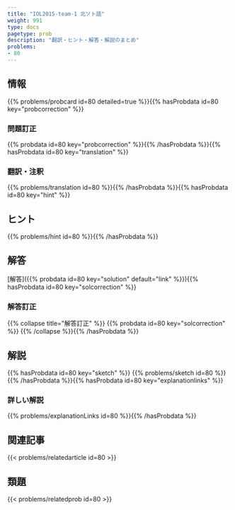 ```yaml
---
title: "IOL2015-team-1 北ソト語"
weight: 991
type: docs
pagetype: prob
description: "翻訳・ヒント・解答・解説のまとめ"
problems: 
- 80
---
```


## 情報

{{% problems/probcard id=80 detailed=true %}}{{% hasProbdata id=80 key="probcorrection" %}}

### 問題訂正

{{% probdata id=80 key="probcorrection" %}}{{% /hasProbdata %}}{{% hasProbdata id=80 key="translation" %}}

### 翻訳・注釈

{{% problems/translation id=80 %}}{{% /hasProbdata %}}{{% hasProbdata id=80 key="hint" %}}

## ヒント

{{% problems/hint id=80 %}}{{% /hasProbdata %}}

## 解答

[解答]({{% probdata id=80 key="solution" default="link" %}}){{% hasProbdata id=80 key="solcorrection" %}}

### 解答訂正

{{% collapse title="解答訂正" %}}
{{% probdata id=80 key="solcorrection" %}}
{{% /collapse %}}{{% /hasProbdata %}}

## 解説

{{% hasProbdata id=80 key="sketch" %}}
{{% problems/sketch id=80 %}}
{{% /hasProbdata %}}{{% hasProbdata id=80 key="explanationlinks" %}}

### 詳しい解説

{{% problems/explanationLinks id=80 %}}{{% /hasProbdata %}}

## 関連記事

{{< problems/relatedarticle id=80 >}}

## 類題

{{< problems/relatedprob id=80 >}}
